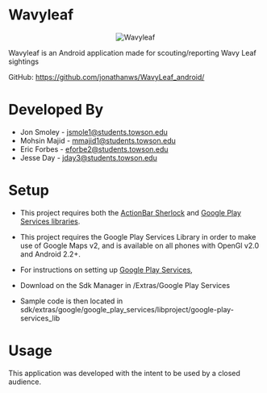 Wavyleaf
=========

<p align="center">
  <img src="http://i.imgur.com/OtqzV7d.png" alt="Wavyleaf"/>
</p>

Wavyleaf is an Android application made for scouting/reporting Wavy Leaf sightings

GitHub: https://github.com/jonathanws/WavyLeaf_android/

Developed By
============

* Jon Smoley - jsmole1@students.towson.edu
* Mohsin Majid - mmajid1@students.towson.edu
* Eric Forbes - eforbe2@students.towson.edu
* Jesse Day - jday3@students.towson.edu

Setup
=====

* This project requires both the [ActionBar Sherlock][3] and [Google Play Services libraries][2].
* This project requires the Google Play Services Library in order to make use of Google Maps v2, and is available on all phones with OpenGl v2.0 and Android 2.2+.

* For instructions on setting up [Google Play Services][1],
* Download on the Sdk Manager in /Extras/Google Play Services
* Sample code is then located in sdk/extras/google/google_play_services/libproject/google-play-services_lib

Usage
=====

This application was developed with the intent to be used by a closed audience.







 [1]: http://developer.android.com/google/play-services/setup.html
 [2]: http://developer.android.com/google/play-services/index.html
 [3]: https://github.com/JakeWharton/ActionBarSherlock
 
 [4]: http://i.imgur.com/5Ypwq2e.png